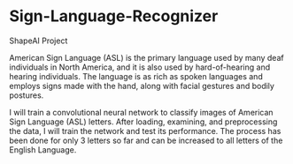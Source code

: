 # Sign-Language-Recognizer
ShapeAI Project

American Sign Language (ASL) is the primary language used by many deaf individuals in North America, and it is also used by hard-of-hearing and hearing individuals.
The language is as rich as spoken languages and employs signs made with the hand, along with facial gestures and bodily postures.

I will train a convolutional neural network to classify images of American Sign Language (ASL) letters. 
After loading, examining, and preprocessing the data, I will train the network and test its performance. The process has been done for only 3 letters so far and can be increased to all letters of the English Language.
